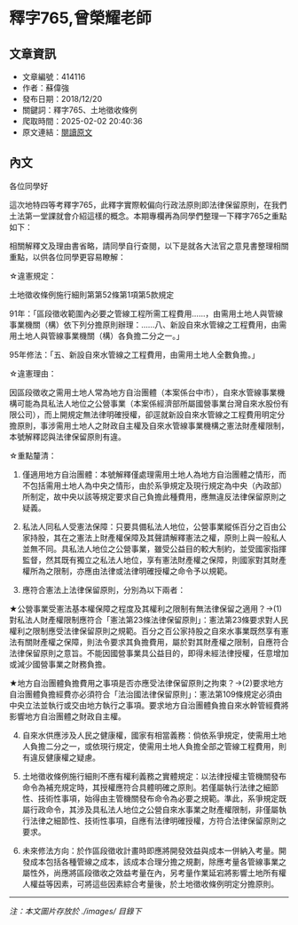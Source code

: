 # 釋字765,曾榮耀老師

## 文章資訊
- 文章編號：414116
- 作者：蘇偉強
- 發布日期：2018/12/20
- 關鍵詞：釋字765、土地徵收條例
- 爬取時間：2025-02-02 20:40:36
- 原文連結：[閱讀原文](https://real-estate.get.com.tw/Columns/detail.aspx?no=414116)

## 內文
各位同學好

這次地特四等考釋字765，此釋字實際較偏向行政法原則即法律保留原則，在我們土法第一堂課就會介紹這樣的概念。本期專欄再為同學們整理一下釋字765之重點如下：

相關解釋文及理由書省略，請同學自行查閱，以下是就各大法官之意見書整理相關重點，以供各位同學更容易瞭解：

☆違憲規定：

土地徵收條例施行細則第第52條第1項第5款規定

91年：「區段徵收範圍內必要之管線工程所需工程費用……，由需用土地人與管線事業機關（構）依下列分擔原則辦理：……八、新設自來水管線之工程費用，由需用土地人與管線事業機關（構）各負擔二分之一。」

95年修法：「五、新設自來水管線之工程費用，由需用土地人全數負擔。」

☆違憲理由：

因區段徵收之需用土地人常為地方自治團體（本案係台中市），自來水管線事業機構可能為具私法人地位之公營事業（本案係經濟部所屬國營事業台灣自來水股份有限公司），而上開規定無法律明確授權，卻逕就新設自來水管線之工程費用明定分擔原則，事涉需用土地人之財政自主權及自來水管線事業機構之憲法財產權限制，本號解釋認與法律保留原則有違。

☆重點釐清：

1. 僅適用地方自治團體：本號解釋僅處理需用土地人為地方自治團體之情形，而不包括需用土地人為中央之情形，由於系爭規定及現行規定為中央（內政部）所制定，故中央以該等規定要求自己負擔此種費用，應無違反法律保留原則之疑義。

2. 私法人同私人受憲法保障：只要具備私法人地位，公營事業縱係百分之百由公家持股，其在之憲法上財產權保障及其聲請解釋憲法之權，原則上與一般私人並無不同。具私法人地位之公營事業，雖受公益目的較大制約，並受國家指揮監督，然其既有獨立之私法人地位，享有憲法財產權之保障，則國家對其財產權所為之限制，亦應由法律或法律明確授權之命令予以規範。

3. 應符合憲法上法律保留原則，分別為以下兩者：

★公營事業受憲法基本權保障之程度及其權利之限制有無法律保留之適用？→(1)對私法人財產權限制應符合「憲法第23條法律保留原則」：憲法第23條要求對人民權利之限制應受法律保留原則之規範。百分之百公家持股之自來水事業既然享有憲法有關財產權之保障，則法令要求其負擔費用，屬於對其財產權之限制，自應符合法律保留原則之意旨。不能因國營事業具公益目的，即得未經法律授權，任意增加或減少國營事業之財務負擔。

★地方自治團體負擔費用之事項是否亦應受法律保留原則之拘束？→(2)要求地方自治團體負擔經費亦必須符合「法治國法律保留原則」：憲法第109條規定必須由中央立法並執行或交由地方執行之事項。要求地方自治團體負擔自來水幹管經費將影響地方自治團體之財政自主權。

4. 自來水供應涉及人民之健康權，國家有相當義務：倘依系爭規定，使需用土地人負擔二分之一，或依現行規定，使需用土地人負擔全部之管線工程費用，則有違反健康權之疑慮。

5. 土地徵收條例施行細則不應有權利義務之實體規定：以法律授權主管機關發布命令為補充規定時，其授權應符合具體明確之原則。若僅屬執行法律之細節性、技術性事項，始得由主管機關發布命令為必要之規範。準此，系爭規定既屬行政命令，其涉及具私法人地位之公營自來水事業之財產權限制，非僅屬執行法律之細節性、技術性事項，自應有法律明確授權，方符合法律保留原則之要求。

6. 未來修法方向：於作區段徵收計畫時即應將開發效益與成本一併納入考量。開發成本包括各種管線之成本，該成本合理分擔之規劃，除應考量各管線事業之屬性外，尚應將區段徵收之效益考量在內，另考量作業延宕將影響土地所有權人權益等因素，可將這些因素綜合考量後，於土地徵收條例明定分擔原則。
---
*注：本文圖片存放於 ./images/ 目錄下*
